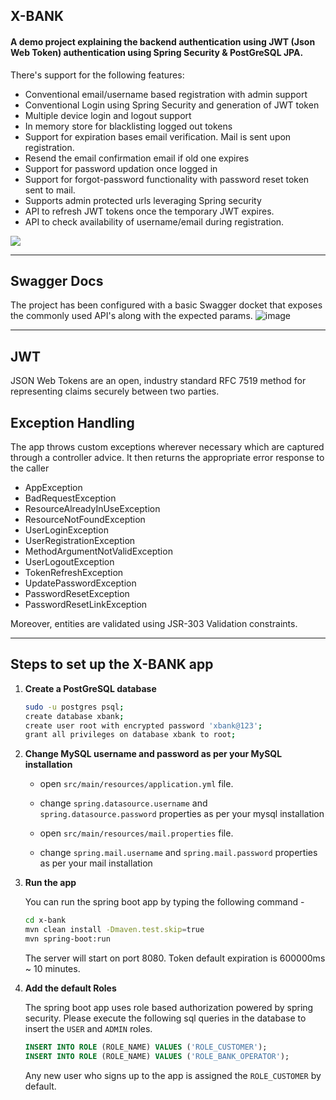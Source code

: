 ## X-BANK ##
#### A demo project explaining the backend authentication using JWT (Json Web Token) authentication using Spring Security &amp; PostGreSQL JPA.
There's support for the following features:

* Conventional email/username based registration with admin support
* Conventional Login using Spring Security and generation of JWT token
* Multiple device login and logout support
* In memory store for blacklisting logged out tokens
* Support for expiration bases email verification. Mail is sent upon registration. 
* Resend the email confirmation email if old one expires
* Support for password updation once logged in
* Support for forgot-password functionality with password reset token sent to mail.
* Supports admin protected urls leveraging Spring security
* API to refresh JWT tokens once the temporary JWT expires. 
* API to check availability of username/email during registration.

![](https://cdn-images-1.medium.com/max/1334/1*7T41R0dSLEzssIXPHpvimQ.png)

---

## Swagger Docs ##
The project has been configured with a basic Swagger docket that exposes the commonly used API's along with the expected params.
![image](https://user-images.githubusercontent.com/12872673/45046897-24ded880-b095-11e8-8930-7b678e2843bb.png)


---

## JWT ##
JSON Web Tokens are an open, industry standard RFC 7519 method for representing claims securely between two parties.


## Exception Handling ##
The app throws custom exceptions wherever necessary which are captured through a controller advice. It then returns the appropriate error response to the caller
* AppException
* BadRequestException
* ResourceAlreadyInUseException
* ResourceNotFoundException
* UserLoginException
* UserRegistrationException
* MethodArgumentNotValidException
* UserLogoutException
* TokenRefreshException
* UpdatePasswordException
* PasswordResetException
* PasswordResetLinkException

Moreover, entities are validated using JSR-303 Validation constraints. 

---

## Steps to set up the X-BANK app

1. **Create a PostGreSQL database**

	```bash
    sudo -u postgres psql;
    create database xbank;
    create user root with encrypted password 'xbank@123';
    grant all privileges on database xbank to root;
	```

3. **Change MySQL username and password as per your MySQL installation**

	+ open `src/main/resources/application.yml` file.

	+ change `spring.datasource.username` and `spring.datasource.password` properties as per your mysql installation
	
	+ open `src/main/resources/mail.properties` file.

	+ change `spring.mail.username` and `spring.mail.password` properties as per your mail installation

4. **Run the app**

	You can run the spring boot app by typing the following command -

	```bash
    cd x-bank
    mvn clean install -Dmaven.test.skip=true
    mvn spring-boot:run
	```

	The server will start on port 8080. Token default expiration is 600000ms ~ 10 minutes.

5. **Add the default Roles**
	
	The spring boot app uses role based authorization powered by spring security. Please execute the following sql queries in the database to insert the `USER` and `ADMIN` roles.

	```sql
    INSERT INTO ROLE (ROLE_NAME) VALUES ('ROLE_CUSTOMER');
    INSERT INTO ROLE (ROLE_NAME) VALUES ('ROLE_BANK_OPERATOR');
	```

	Any new user who signs up to the app is assigned the `ROLE_CUSTOMER` by default.
